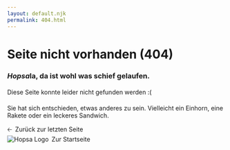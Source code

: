 ```yaml
---
layout: default.njk
permalink: 404.html
---
```


<!-- <div class="flex flex-col justify-center items-center min-h-screen mx-auto text-center -my-32"> -->

# Seite nicht vorhanden (404)

### <i>Hopsa</i>la, da ist wohl was schief gelaufen.

#### 

Diese Seite konnte leider nicht gefunden werden :(

#### 

Sie hat sich entschieden, etwas anderes zu sein. Vielleicht ein Einhorn, eine Rakete oder ein leckeres Sandwich.

<div class="mt-8 text-lg flex items-center w-full justify-center">
<a class="no-underline hover:no-underline hover:text-white" style="text-decoration: none !important" href="javascript:history.back()"><div class="py-3 px-6 max-w-10 m-6 border border-gray-300 hover:border-red-800 hover:bg-red-950 hover:text-red-800 rounded-lg">&#129120;&ensp;Zurück zur letzten Seite</div></a>
<a class="no-underline hover:no-underline hover:text-white" style="text-decoration: none !important" href="/"><div class="py-3 px-6 max-w-10 m-6 border border-gray-300 hover:border-red-800 hover:bg-red-950 hover:text-red-800 rounded-lg"><img src="/assets/favicon/favicon_transparent.png" alt="Hopsa Logo" class="w-6 h-6 inline -mt-2">&ensp;Zur Startseite</div></a>
</div>

<!-- </div> -->
